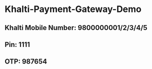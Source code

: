 # Khalti-Payment-Gateway-Demo

## Khalti Mobile Number: 9800000001/2/3/4/5
## Pin: 1111
## OTP: 987654
